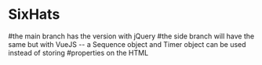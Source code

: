 # SixHats

#the main branch has the version with jQuery
#the side branch will have the same but with VueJS -- a Sequence object and Timer object can be used instead of storing 
#properties on the HTML
